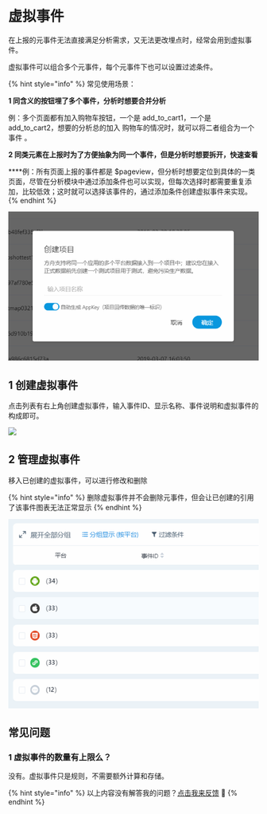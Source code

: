 # 虚拟事件

在上报的元事件无法直接满足分析需求，又无法更改埋点时，经常会用到虚拟事件。

虚拟事件可以组合多个元事件，每个元事件下也可以设置过滤条件。

{% hint style="info" %}
常见使用场景：

**1 同含义的按钮埋了多个事件，分析时想要合并分析**

   例：多个页面都有加入购物车按钮，一个是 add\_to\_cart1，一个是 add\_to\_cart2，想要的分析总的加入 购物车的情况时，就可以将二者组合为一个事件 。

**2 同类元素在上报时为了方便抽象为同一个事件，但是分析时想要拆开，快速查看**

   ****例：所有页面上报的事件都是 $pageview，但分析时想要定位到具体的一类页面，尽管在分析模块中通过添加条件也可以实现，但每次选择时都需要重复添加，比较低效；这时就可以选择该事件的，通过添加条件创建虚拟事件来实现。
{% endhint %}

![](../../../.gitbook/assets/image%20%28122%29.png)

## 1 创建虚拟事件

点击列表有右上角创建虚拟事件，输入事件ID、显示名称、事件说明和虚拟事件的构成即可。

![](../../../.gitbook/assets/chuang-jian-xu-ni-shi-jian.gif)

## 2 管理虚拟事件

移入已创建的虚拟事件，可以进行修改和删除

{% hint style="info" %}
删除虚拟事件并不会删除元事件，但会让已创建的引用了该事件图表无法正常显示
{% endhint %}

![](../../../.gitbook/assets/image%20%2897%29.png)

## 常见问题

### **1 虚拟事件的数量有上限么？**

没有。虚拟事件只是规则，不需要额外计算和存储。



{% hint style="info" %}
以上内容没有解答我的问题？[点击我来反馈](https://support.qq.com/products/118522/) 🚀
{% endhint %}

